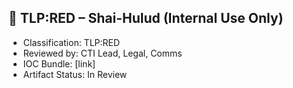 ## 🔴 TLP:RED – Shai-Hulud (Internal Use Only)

- Classification: TLP:RED
- Reviewed by: CTI Lead, Legal, Comms
- IOC Bundle: [link]
- Artifact Status: In Review